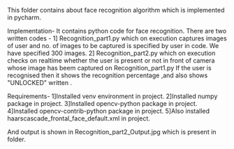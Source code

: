 This folder contains about face recognition algorithm which is implemented in pycharm.

Implementation-
It contains python code for face recognition. 
There are two written codes -
1] Recognition_part1.py which on execution captures images of user and no. of images to be captured is specified by user in code. We have specified 300 images.
2] Recognition_part2.py which on execution checks on realtime whether the user is present or not in front of camera whose image has beem captured on Recognition_part1.py
   If the user is recognised then it shows the recognition percentage ,and also shows "UNLOCKED" written .

Requirements-
1]Installed venv environment in  project.
2]Installed numpy package in project.
3]Installed opencv-python package in project.
4]Installed opencv-contrib-python package in project.
5]Also installed haarscascade_frontal_face_default.xml in project.

And output is shown in Recognition_part2_Output.jpg which is present in folder.
